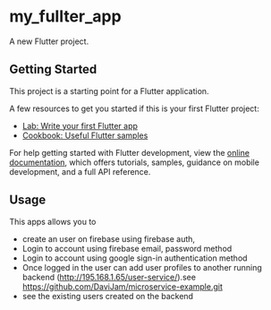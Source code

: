# my_fullter_app

A new Flutter project.

## Getting Started

This project is a starting point for a Flutter application.

A few resources to get you started if this is your first Flutter project:

- [Lab: Write your first Flutter app](https://docs.flutter.dev/get-started/codelab)
- [Cookbook: Useful Flutter samples](https://docs.flutter.dev/cookbook)

For help getting started with Flutter development, view the
[online documentation](https://docs.flutter.dev/), which offers tutorials,
samples, guidance on mobile development, and a full API reference.

## Usage

This apps allows you to 
* create an user on firebase using firebase auth,
* Login to account using firebase email, password method
* Login to account using google sign-in authentication method
* Once logged in the user can add user profiles to another running backend (http://195.168.1.65/user-service/).see https://github.com/DaviJam/microservice-example.git  
* see the existing users created on the backend
